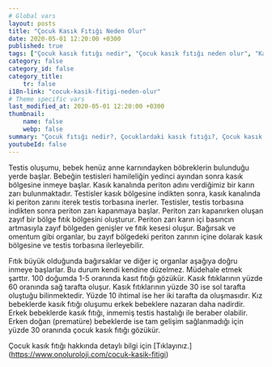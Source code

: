 ```yaml
---
# Global vars
layout: posts
title: "Çocuk Kasık Fıtığı Neden Olur"
date: 2020-05-01 12:20:00 +0300
published: true
tags: ["Çocuk kasık fıtığı nedir", "Çocuk kasık fıtığı neden olur", "Kasık fıtığı teşhisi", "Kasık fıtığı Nedeni", "Kasık fıtığı Ameliyatı",  "çocuk kasık fıtığı", "kasık fıtığı", "çocuk kasık fıtığı belirtisi", "çocuk kasık fıtığı teşhisi", "kasık fıtığı hangi çocukta", "çocuk kasık fıtığı ameliyatı",  "çocuk kasık fıtığı tedavi", "kasık fıtığı belirti" , "çocuk kasık fıtığı çözüm" , "kasık fıtığı tedavi" ]
category: false
category_id: false
category_title:
    tr: false
i18n-link: "cocuk-kasik-fitigi-neden-olur"
# Theme specific vars
last_modified_at: 2020-05-01 12:20:00 +0300
thumbnail:
    name: false
    webp: false
summary: "Çocuk fıtığı nedir?, Çocuklardaki kasık fıtığı?, Çocuk kasık fıtıkları neden oluşur?, Kasık fıtığı teşhisi?, Kasık fıtığı Nedenleri? , Kasık fıtığı Ameliyatı?, Çocuk Kasık fıtıklarına ne zaman müdahele etmek gereklidir?"
youtubeId: false
---
```






Testis oluşumu, bebek henüz anne karnındayken böbreklerin bulunduğu yerde başlar. Bebeğin testisleri hamileliğin yedinci ayından sonra kasık bölgesine inmeye başlar. Kasık kanalında periton adını verdiğimiz bir karın zarı bulunmaktadır. Testisler kasık bölgesine indikten sonra, kasık kanalında ki periton zarını iterek testis torbasına inerler. Testisler, testis torbasına indikten sonra periton zarı kapanmaya başlar. Periton zarı kapanırken oluşan zayıf bir bölge fıtık bölgesini oluşturur. Periton zarı karın içi basıncın artmasıyla zayıf bölgeden genişler ve fıtık kesesi oluşur. Bağırsak ve omentum gibi organlar, bu zayıf bölgedeki periton zarının içine dolarak kasık bölgesine ve testis torbasına ilerleyebilir.

Fıtık büyük olduğunda bağırsaklar ve diğer iç organlar aşağıya doğru inmeye başlarlar. Bu durum kendi kendine düzelmez. Müdehale etmek şarttır. 100 doğumda 1-5 oranında kasıt fıtığı gözükür. Kasık fıtıklarının yüzde 60 oranında sağ tarafta oluşur. Kasık fıtıklarının yüzde 30 ise sol tarafta oluştuğu bilinmektedir. Yüzde 10 ihtimal ise her iki tarafta da oluşmasıdır. Kız bebeklerde kasık fıtığı oluşumu erkek bebeklere nazaran daha nadirdir. Erkek bebeklerde kasık fıtığı, inmemiş testis hastalığı ile beraber olabilir. Erken doğan (prematüre) bebeklerde ise tam gelişim sağlanmadığı için yüzde 30 oranında çocuk kasık fıtığı gözükür.


Çocuk kasık fıtığı hakkında detaylı bilgi için [Tıklayınız.] (https://www.onoluroloji.com/cocuk-kasik-fitigi)
